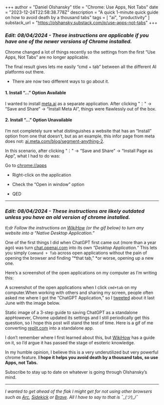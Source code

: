 +++
author = "Daniel Olshansky"
title = "Chrome: Use Apps, Not Tabs"
date = "2023-12-24T22:58:38.778Z"
description = "A quick 1-minute quick guide on how to avoid death by a thousand tabs"
tags = [
    "ai", "productivity"
]
substack_url = "https://olshansky.substack.com/p/use-apps-not-tabs"
+++

### *Edit: 08/04/2024 - These instructions are applicable if you have one of the newer versions of Chrome installed.*
Chrome changed a lot of things recently so the settings from the first “Use Apps, Not Tabs” are no longer applicable.

The final result gives lets me easily “cmd + tab” between all the different AI platforms out there.

- There are now two different ways to go about it.

#### 1. Install “…” Option Available
I wanted to install [meta.ai](https://www.meta.ai/) as a separate application. After clicking "⋮" → “Save and Share” → “Install Meta AI”, things were flawlessly out of the box.

#### 2. Install “…” Option Unavailable
I’m not completely sure what distinguishes a website that has an “Install” option from one that doesn’t, but as an example, this infor page from meta does not: [ai.meta.com/blog/segment-anything-2](https://ai.meta.com/blog/segment-anything-2/).

In this scenario, after clicking "⋮" → “Save and Share” → “Install Page as App”, what I had to do was:

Go to [chrome://apps](http://chrome://apps/)

- Right-click on the application

- Check the “Open in window” option

- QED

---

### *Edit: 08/04/2024 - These instructions are likely outdated unless you have an old version of chrome installed.*
*tl;dr Follow the instructions on [WikiHow](https://www.wikihow.com/Turn-Your-Favorite-Website-Into-Desktop-Apps-With-Google-Chrome) (or the gif below) to turn any website into a “Native Desktop Application.”*

One of the first things I did when ChatGPT first came out (more than a year ago) was turn [chat.openai.com](https://chat.openai.com/) into its own *“Desktop Application.”* This lets you simply `Command + Tab` across open applications without the pain of opening the browser and finding “*that tab,” *or worse, opening up a new one.

Here’s a screenshot of the open applications on my computer as I’m writing this:

A screenshot of the open applications when I click `cmd+tab` on my computer.When working with others and sharing my screen, people often asked me where I got the “ChatGPT Application,” so I [tweeted](https://twitter.com/olshansky/status/1668313963338268675) about it last June with the image below.

Static image of a 3-step guide to saving ChatGPT as a standalone appHowever, Chrome updated its settings and I still periodically get this question, so I hope this post will stand the test of time. Here is a gif of me converting [replit.com](https://replit.com/) into a standalone app.

I don’t remember where I first learned about this, but [WikiHow](https://www.wikihow.com/Turn-Your-Favorite-Website-Into-Desktop-Apps-With-Google-Chrome) has a guide on it, so I’d argue it has passed the stage of esoteric knowledge.

In my humble opinion, I believe this is a very underutilized but very powerful chrome feature. **I hope it helps you avoid death by a thousand tabs, so use Apps, not Tabs.**

Subscribe to stay up to date on whatever is going through Olshansky’s mind.

---
*I wanted to get ahead of the flak I might get for not using other browsers such as [Arc](https://arc.net/), [Sidekick](https://www.meetsidekick.com/) or [Brave](https://brave.com/). All I have to say to that is ¯\_(ツ)_/¯*